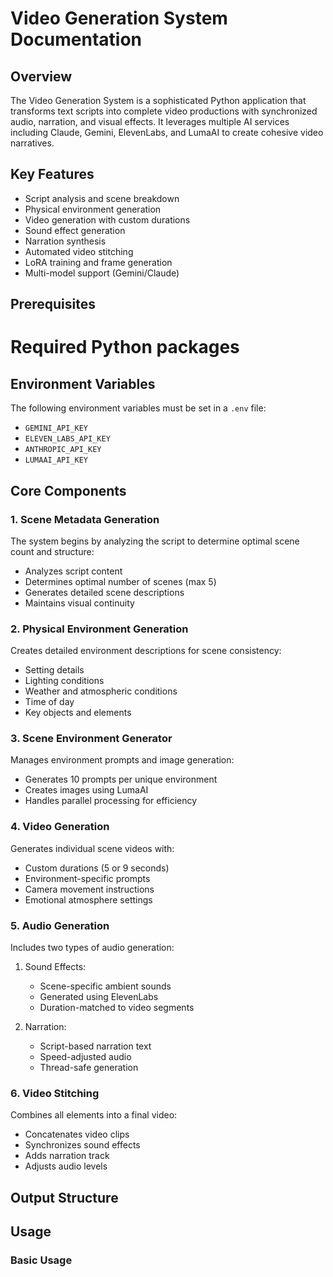 # Video Generation System Documentation

## Overview
The Video Generation System is a sophisticated Python application that transforms text scripts into complete video productions with synchronized audio, narration, and visual effects. It leverages multiple AI services including Claude, Gemini, ElevenLabs, and LumaAI to create cohesive video narratives.

## Key Features
- Script analysis and scene breakdown
- Physical environment generation
- Video generation with custom durations
- Sound effect generation
- Narration synthesis
- Automated video stitching
- LoRA training and frame generation
- Multi-model support (Gemini/Claude)

## Prerequisites


# Required Python packages


## Environment Variables
The following environment variables must be set in a `.env` file:
- `GEMINI_API_KEY`
- `ELEVEN_LABS_API_KEY`
- `ANTHROPIC_API_KEY`
- `LUMAAI_API_KEY`

## Core Components

### 1. Scene Metadata Generation
The system begins by analyzing the script to determine optimal scene count and structure:
- Analyzes script content
- Determines optimal number of scenes (max 5)
- Generates detailed scene descriptions
- Maintains visual continuity

### 2. Physical Environment Generation
Creates detailed environment descriptions for scene consistency:
- Setting details
- Lighting conditions
- Weather and atmospheric conditions
- Time of day
- Key objects and elements

### 3. Scene Environment Generator
Manages environment prompts and image generation:
- Generates 10 prompts per unique environment
- Creates images using LumaAI
- Handles parallel processing for efficiency

### 4. Video Generation
Generates individual scene videos with:
- Custom durations (5 or 9 seconds)
- Environment-specific prompts
- Camera movement instructions
- Emotional atmosphere settings

### 5. Audio Generation
Includes two types of audio generation:
1. Sound Effects:
   - Scene-specific ambient sounds
   - Generated using ElevenLabs
   - Duration-matched to video segments

2. Narration:
   - Script-based narration text
   - Speed-adjusted audio
   - Thread-safe generation

### 6. Video Stitching
Combines all elements into a final video:
- Concatenates video clips
- Synchronizes sound effects
- Adds narration track
- Adjusts audio levels

## Output Structure

## Usage

### Basic Usage

